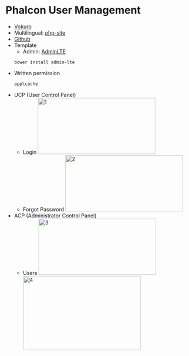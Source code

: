 # Phalcon User Management
* [Vokuro](http://goo.gl/iSyAtT)
* Multilingual: [php-site](http://goo.gl/RMBza9)
* [Github](https://github.com/leonguyen/VSUser)
* Template
    * Admin: [AdminLTE](http://almsaeedstudio.com/)
    ```
    bower install admin-lte
    ```
* Written permission
    ```
    app\cache
    ```
* UCP (User Control Panel)
    * Login
<a href="https://www.flickr.com/photos/31031464@N03/14696591618" title="1 by Leo Nguyen, on Flickr"><img src="https://farm4.staticflickr.com/3920/14696591618_f7cc92b3c9_n.jpg" width="320" height="153" alt="1"></a>
    * Forgot Password
<a href="https://www.flickr.com/photos/31031464@N03/14880741654" title="2 by Leo Nguyen, on Flickr"><img src="https://farm6.staticflickr.com/5556/14880741654_5c2c7785a1_n.jpg" width="320" height="153" alt="2"></a>
* ACP (Administrator Control Panel)
    * Users
<a href="https://www.flickr.com/photos/31031464@N03/14881692461" title="3 by Leo Nguyen, on Flickr"><img src="https://farm4.staticflickr.com/3890/14881692461_80dd420647_n.jpg" width="320" height="153" alt="3"></a>
<a href="https://www.flickr.com/photos/31031464@N03/14861978496" title="4 by Leo Nguyen, on Flickr"><img src="https://farm4.staticflickr.com/3926/14861978496_68193241b9_n.jpg" width="320" height="202" alt="4"></a>
